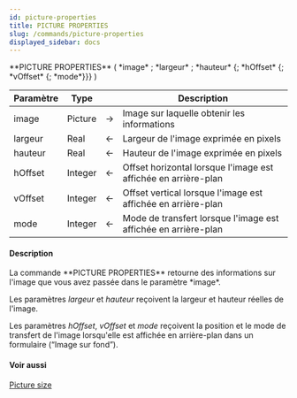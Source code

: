 ```yaml
---
id: picture-properties
title: PICTURE PROPERTIES
slug: /commands/picture-properties
displayed_sidebar: docs
---
```


<!--REF #_command_.PICTURE PROPERTIES.Syntax-->**PICTURE PROPERTIES** ( *image* ; *largeur* ; *hauteur* {; *hOffset* {; *vOffset* {; *mode*}}} )<!-- END REF-->
<!--REF #_command_.PICTURE PROPERTIES.Params-->
| Paramètre | Type |  | Description |
| --- | --- | --- | --- |
| image | Picture | &#8594;  | Image sur laquelle obtenir les informations |
| largeur | Real | &#8592; | Largeur de l'image exprimée en pixels |
| hauteur | Real | &#8592; | Hauteur de l'image exprimée en pixels |
| hOffset | Integer | &#8592; | Offset horizontal lorsque l'image est affichée en arrière-plan |
| vOffset | Integer | &#8592; | Offset vertical lorsque l'image est affichée en arrière-plan |
| mode | Integer | &#8592; | Mode de transfert lorsque l'image est affichée en arrière-plan |

<!-- END REF-->

#### Description 

<!--REF #_command_.PICTURE PROPERTIES.Summary-->La commande **PICTURE PROPERTIES** retourne des informations sur l'image que vous avez passée dans le paramètre *image*.<!-- END REF-->

Les paramètres *largeur* et *hauteur* reçoivent la largeur et hauteur réelles de l'image.

Les paramètres *hOffset*, *vOffset* et *mode* reçoivent la position et le mode de transfert de l'image lorsqu'elle est affichée en arrière-plan dans un formulaire (“Image sur fond”).

#### Voir aussi 

[Picture size](picture-size.md)  